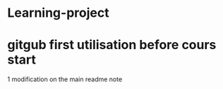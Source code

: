 # Learning-project
# gitgub first utilisation before cours start
1 modification on the main readme note
